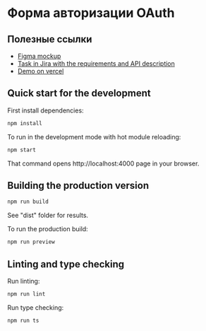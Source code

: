 # Форма авторизации OAuth

## Полезные ссылки

* [Figma mockup](https://www.figma.com/design/5UrARVqMLyo9AMtXAFA8CK/%D0%9B%D0%B5%D0%BD%D1%82%D0%B0-(%D0%B7%D0%B0%D0%B4%D0%B0%D1%87%D0%B8)?node-id=7493-3306&t=MkcILWfCXbOg8skx-0)
* [Task in Jira with the requirements and API description](https://asdcor.atlassian.net/browse/LM-2171)
* [Demo on vercel](https://oauth-form.vercel.app/)


## Quick start for the development

First install dependencies:

```sh
npm install
```

To run in the development mode with hot module reloading:

```sh
npm start
```

That command opens http://localhost:4000 page in your browser.


## Building the production version

```sh
npm run build
```
See "dist" folder for results.

To run the production build:

```sh
npm run preview
```


## Linting and type checking

Run linting:

```sh
npm run lint
```

Run type checking:

```sh
npm run ts
```
